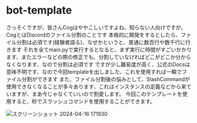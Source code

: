 # bot-template
さっそくですが、皆さんCogはややこしいですよね、知らない人向けですが、CogとはDiscordのファイル分割のことです
本格的に開発をするとしたら、ファイル分割は必須です(経験者語る)、なぜかというと、普通に数百行や数千行に行きます
それを全てmain.pyで実行するとなると、まず実行に時間がすごいかかります、またエラーなどの際の修正でも、分割していなければどこがどこか分からなくなります、なので分割は必須です
ですが少し難易度が高く、公式のDocsは意味不明です、なので今回templateを出しました、これを使用すれば一瞬でファイル分割ができます
また、ファイル分割後の悩みとして、SlashCommandが使用できなくなることが多々あります、これはインスタンスの定義などから来ていますが、まあ今じゃなくていいので割愛します。
今回このテンプレートを使用すると、秒でスラッシュコマンドを使用することができます。


![スクリーンショット 2024-04-16 171930](https://github.com/Zephyrloa/bot-template/assets/167068222/17e8fb82-4ede-414d-a348-4bbc8a517202)
